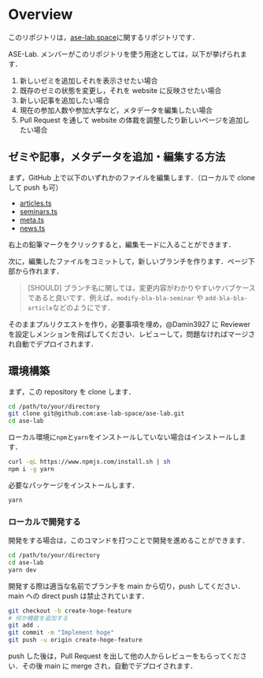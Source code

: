 # Overview

このリポジトリは，[ase-lab.space](https://ase-lab.space)に関するリポジトリです．

ASE-Lab. メンバーがこのリポジトリを使う用途としては，以下が挙げられます．

1. 新しいゼミを追加しそれを表示させたい場合
1. 既存のゼミの状態を変更し，それを website に反映させたい場合
1. 新しい記事を追加したい場合
1. 現在の参加人数や参加大学など，メタデータを編集したい場合
1. Pull Request を通して website の体裁を調整したり新しいページを追加したい場合

## ゼミや記事，メタデータを追加・編集する方法

まず，GitHub 上で以下のいずれかのファイルを編集します．（ローカルで clone して push も可）

- [articles.ts](https://github.com/ase-lab-space/ase-lab/blob/main/src/models/articles.ts)
- [seminars.ts](https://github.com/ase-lab-space/ase-lab/blob/main/src/models/seminars.ts)
- [meta.ts](https://github.com/ase-lab-space/ase-lab/blob/main/src/models/meta.ts)
- [news.ts](https://github.com/ase-lab-space/ase-lab/blob/main/src/models/news.ts)

右上の鉛筆マークをクリックすると，編集モードに入ることができます．

次に，編集したファイルをコミットして，新しいブランチを作ります．ページ下部から作れます．

> [SHOULD] ブランチ名に関しては，変更内容がわかりやすいケバブケースであると良いです．例えば，`modify-bla-bla-seminar` や `add-bla-bla-article`などのようにです．

そのままプルリクエストを作り，必要事項を埋め，@Damin3927 に Reviewer を設定しメンションを飛ばしてください．レビューして，問題なければマージされ自動でデプロイされます．

## 環境構築

まず，この repository を clone します．

```bash
cd /path/to/your/directory
git clone git@github.com:ase-lab-space/ase-lab.git
cd ase-lab
```

ローカル環境に`npm`と`yarn`をインストールしていない場合はインストールします．

```bash
curl -qL https://www.npmjs.com/install.sh | sh
npm i -g yarn
```

必要なパッケージをインストールします．

```bash
yarn
```

### ローカルで開発する

開発をする場合は，このコマンドを打つことで開発を進めることができます．

```bash
cd /path/to/your/directory
cd ase-lab
yarn dev
```

開発する際は適当な名前でブランチを main から切り，push してください．main への direct push は禁止されています．

```bash
git checkout -b create-hoge-feature
# 何か機能を追加する
git add .
git commit -m "Implement hoge"
git push -u origin create-hoge-feature
```

push した後は，Pull Request を出して他の人からレビューをもらってください．その後 main に merge され，自動でデプロイされます．
